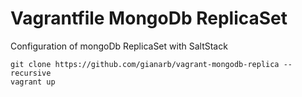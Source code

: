 # Vagrantfile MongoDb ReplicaSet
Configuration of mongoDb ReplicaSet with SaltStack

```
git clone https://github.com/gianarb/vagrant-mongodb-replica --recursive
vagrant up
```
